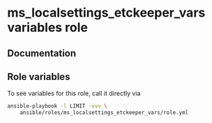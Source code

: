 # ms_localsettings_etckeeper_vars variables role
## Documentation

## Role variables
To see variables for this role, call it directly via
```bash
ansible-playbook -l LIMIT -vvv \
    ansible/roles/ms_localsettings_etckeeper_vars/role.yml
```
